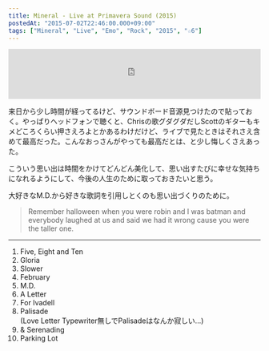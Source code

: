 ```yaml
---
title: Mineral - Live at Primavera Sound (2015)
postedAt: "2015-07-02T22:46:00.000+09:00"
tags: ["Mineral", "Live", "Emo", "Rock", "2015", "☆6"]
---
```


<iframe width="100%" height="100" scrolling="no" src="http://www.rbmaradio.com/embed/5510" frameborder="0">iframe not supported!</iframe> 

来日から少し時間が経ってるけど、サウンドボード音源見つけたので貼っておく。やっぱりヘッドフォンで聴くと、Chrisの歌グダグダだしScottのギターもキメどころくらい押さえろよとかあるわけだけど、ライブで見たときはそれさえ含めて最高だった。こんなおっさんがやっても最高だとは、と少し悔しくさえあった。

こういう思い出は時間をかけてどんどん美化して、思い出すたびに幸せな気持ちになれるようにして、今後の人生のために取っておきたいと思う。

大好きなM.D.から好きな歌詞を引用しとくのも思い出づくりのために。

> Remember halloween when you were robin and I was batman and everybody laughed at us and said we had it wrong cause you were the taller one.

---

1. Five, Eight and Ten
2. Gloria
3. Slower
4. February
5. M.D.
6. A Letter
7. For Ivadell
8. Palisade  
(Love Letter Typewriter無しでPalisadeはなんか寂しい…)
9. & Serenading
10. Parking Lot